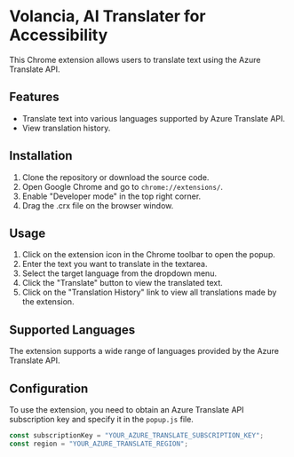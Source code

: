 # Volancia, AI Translater for Accessibility

This Chrome extension allows users to translate text using the Azure Translate API.

## Features

- Translate text into various languages supported by Azure Translate API.
- View translation history.

## Installation

1. Clone the repository or download the source code.
2. Open Google Chrome and go to `chrome://extensions/`.
3. Enable "Developer mode" in the top right corner.
4. Drag the .crx file on the browser window.

## Usage

1. Click on the extension icon in the Chrome toolbar to open the popup.
2. Enter the text you want to translate in the textarea.
3. Select the target language from the dropdown menu.
4. Click the "Translate" button to view the translated text.
5. Click on the "Translation History" link to view all translations made by the extension.

## Supported Languages

The extension supports a wide range of languages provided by the Azure Translate API.

## Configuration

To use the extension, you need to obtain an Azure Translate API subscription key and specify it in the `popup.js` file.

```javascript
const subscriptionKey = "YOUR_AZURE_TRANSLATE_SUBSCRIPTION_KEY";
const region = "YOUR_AZURE_TRANSLATE_REGION";
```
